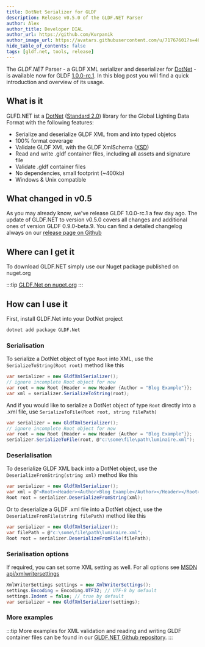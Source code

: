 ```yaml
---
title: DotNet Serializer for GLDF
description: Release v0.5.0 of the GLDF.NET Parser
author: Alex
author_title: Developer DIAL
author_url: https://github.com/Kurpanik
author_image_url: https://avatars.githubusercontent.com/u/71767601?s=460
hide_table_of_contents: false
tags: [gldf.net, tools, release]
---
```


The *GLDF.NET* Parser - a GLDF XML serializer and deserializer for [DotNet](https://dotnet.microsoft.com) - is available now for GLDF [1.0.0-rc.1](https://github.com/globallightingdata/gldf/releases/tag/v1.0.0-rc.1). In this blog post you will find a quick introduction and overview of its usage.

<!--truncate-->

## What is it

GLFD.NET ist a [DotNet](https://dotnet.microsoft.com) ([Standard 2.0](https://docs.microsoft.com/de-de/dotnet/standard/net-standard)) library for the Global Lighting Data Format with the following features:

- Serialize and deserialize GLDF XML from and into typed objetcs
- 100% format coverage
- Validate GLDF XML with the GLDF XmlSchema ([XSD](http://localhost:3000/xsd-reference/index_Root.html))
- Read and write .gldf container files, including all assets and signature file
- Validate .gldf container files
- No dependencies, small footprint (~400kb)
- Windows & Unix compatible

## What changed in v0.5

As you may already know, we've release GLDF 1.0.0-rc.1 a few day ago. The update of GLDF.NET to version v0.5.0 covers all changes and additional ones of version GLDF 0.9.0-beta.9. You can find a detailed changelog always on our [release page on Github](https://github.com/globallightingdata/gldf/releases)

## Where can I get it

To download GLDF.NET simply use our Nuget package published on nuget.org

:::tip
[GLDF.Net on nuget.org](https://www.nuget.org/packages/GLDF.Net)
:::

## How can I use it

First, install GLDF.Net into your DotNet project

```bash
dotnet add package GLDF.Net
```

### Serialisation

To serialize a DotNet object of type `Root` into XML, use the `SerializeToString(Root root)` method like this

```csharp
var serializer = new GldfXmlSerializer();
// ignore incomplete Root object for now
var root = new Root {Header = new Header {Author = "Blog Example"}};
var xml = serializer.SerializeToString(root);
```

And if you would like to serialize a DotNet object of type `Root` directly into a .xml file, use `SerializeToFile(Root root, string filePath)`

```csharp
var serializer = new GldfXmlSerializer();
// ignore incomplete Root object for now
var root = new Root {Header = new Header {Author = "Blog Example"}};
serializer.SerializeToFile(root, @"c:\some\file\path\luminaire.xml");
```

### Deserialisation

To deserialize GLDF XML back into a DotNet object, use the `DeserializeFromString(string xml)` method like this

```csharp
var serializer = new GldfXmlSerializer();
var xml = @"<Root><Header><Author>Blog Example</Author></Header></Root>";
Root root = serializer.DeserializeFromString(xml);
```

Or to deserialize a GLDF .xml file into a DotNet object, use the `DeserializeFromFile(string filePath)` method like this

```csharp
var serializer = new GldfXmlSerializer();
var filePath = @"c:\some\file\path\luminaire.xml";
Root root = serializer.DeserializeFromFile(filePath);
```

### Serialisation options

If required, you can set some XML setting as well. For all options see [MSDN api/xmlwritersettings](https://docs.microsoft.com/de-de/dotnet/api/system.xml.xmlwritersettings)

```csharp
XmlWriterSettings settings = new XmlWriterSettings();
settings.Encoding = Encoding.UTF32; // UTF-8 by default
settings.Indent = false; // true by default
var serializer = new GldfXmlSerializer(settings);
```

### More examples

:::tip
More examples for XML validation and reading and writing GLDF container files can be found in our [GLDF.NET Github repository](https://github.com/globallightingdata/gldf.net#container-readwrite).
:::
